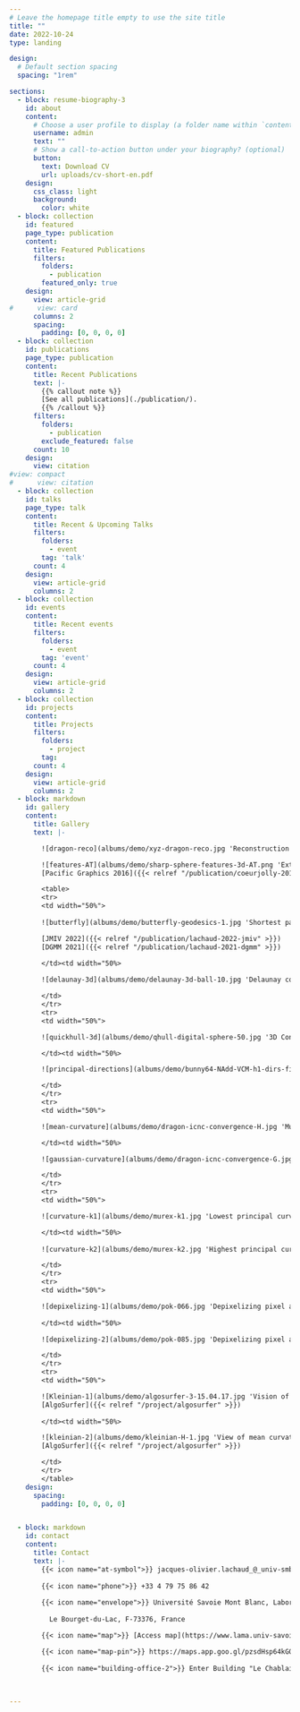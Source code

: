 ```yaml
---
# Leave the homepage title empty to use the site title
title: ""
date: 2022-10-24
type: landing

design:
  # Default section spacing
  spacing: "1rem"

sections:
  - block: resume-biography-3
    id: about
    content:
      # Choose a user profile to display (a folder name within `content/authors/`)
      username: admin
      text: ""
      # Show a call-to-action button under your biography? (optional)
      button:
        text: Download CV
        url: uploads/cv-short-en.pdf
    design:
      css_class: light
      background:
        color: white
  - block: collection
    id: featured
    page_type: publication
    content:
      title: Featured Publications
      filters:
        folders:
          - publication
        featured_only: true
    design:
      view: article-grid
#      view: card
      columns: 2
      spacing:
        padding: [0, 0, 0, 0]
  - block: collection
    id: publications
    page_type: publication    
    content:
      title: Recent Publications
      text: |-
        {{% callout note %}}
        [See all publications](./publication/).
        {{% /callout %}}
      filters:
        folders:
          - publication
        exclude_featured: false
      count: 10
    design:
      view: citation
#view: compact
#      view: citation      
  - block: collection
    id: talks
    page_type: talk
    content:
      title: Recent & Upcoming Talks
      filters:
        folders:
          - event
        tag: 'talk'
      count: 4
    design:
      view: article-grid
      columns: 2
  - block: collection
    id: events
    content:
      title: Recent events
      filters:
        folders:
          - event
        tag: 'event'
      count: 4
    design:
      view: article-grid
      columns: 2
  - block: collection
    id: projects
    content:
      title: Projects
      filters:
        folders:
          - project
        tag:
      count: 4
    design:
      view: article-grid
      columns: 2
  - block: markdown
    id: gallery
    content:
      title: Gallery
      text: |-

        ![dragon-reco](albums/demo/xyz-dragon-reco.jpg 'Reconstruction from a digital surface of a polygonal mesh using a variational model written in discrete calculus. The model optimizes the estimated area of each quad facet so that this area target an area estimated from an estimated normal vector. We obtain a quad surface with non degenerated quads.')

        ![features-AT](albums/demo/sharp-sphere-features-3d-AT.png 'Extraction of sharp features along digital surfaces, undamaged or noisy, using a discrete calculus formulation of the Ambrosio-Tortorelli functional.')
        [Pacific Graphics 2016]({{< relref "/publication/coeurjolly-2016-pg" >}})

        <table>
        <tr>
        <td width="50%">
        
        ![butterfly](albums/demo/butterfly-geodesics-1.jpg 'Shortest paths along a digital surface using tangency property given by full convexity. Note that induced distances are Euclidean in every planar (even slanted) parts of the digital surface.')

        [JMIV 2022]({{< relref "/publication/lachaud-2022-jmiv" >}})
        [DGMM 2021]({{< relref "/publication/lachaud-2021-dgmm" >}})

        </td><td width="50%>
        
        ![delaunay-3d](albums/demo/delaunay-3d-ball-10.jpg 'Delaunay complex of a set of lattice points randomly generated within a ball of radius 10. Note that co-sphericities of more than 4 points are quite frequent in lattice spaces, and Delaunay cells may thus not be tetrahedra. Module Quickhull of DGtal allows you to compute the Delaunay complex of lattice/rational points in arbitrary dimension.')

        </td>
        </tr>
        <tr>
        <td width="50%">

        ![quickhull-3d](albums/demo/qhull-digital-sphere-50.jpg '3D Convex hull a digital ball of radius 50. Note that co-sphericities of more than 4 points are quite frequent in lattice spaces, and the convex hull has many non triangular faces. Module Quickhull of DGtal allows you to compute the convex hull of lattice/rational points in arbitrary dimension.')

        </td><td width="50%>

        ![principal-directions](albums/demo/bunny64-NAdd-VCM-h1-dirs-fine-1.png 'Estimated principal directions of curvature on a digitized Stanford bunny shape (resolution 64x64x64) using corrected curvature measures; principal curvatures are depicted using colors (blue is very low negative, cyan is low negative, black is zero, yellow is high positive, red is very high positive).') 

        </td>
        </tr>
        <tr>
        <td width="50%">

        ![mean-curvature](albums/demo/dragon-icnc-convergence-H.jpg 'Multigrid convergence of mean curvature estimator based on Corrected Normal Current. The finer the sampling, the more stable are the curvature estimations.')

        </td><td width="50%>

        ![gaussian-curvature](albums/demo/dragon-icnc-convergence-G.jpg 'Multigrid convergence of Gaussian curvature estimator based on Corrected Normal Current. The finer the sampling, the more stable are the curvature estimations.')

        </td>
        </tr>
        <tr>
        <td width="50%">

        ![curvature-k1](albums/demo/murex-k1.jpg 'Lowest principal curvatures on a "Murex" point cloud, estimated using randomized corrected curvature measures.')

        </td><td width="50%>
        
        ![curvature-k2](albums/demo/murex-k2.jpg 'Highest principal curvatures on a "Murex" point cloud, estimated using randomized corrected curvature measures.')

        </td>
        </tr>
        <tr>
        <td width="50%">

        ![depixelizing-1](albums/demo/pok-066.jpg 'Depixelizing pixel art: 16 x zoomed bitmap image using Geometric Total Variation.')
        
        </td><td width="50%>

        ![depixelizing-2](albums/demo/pok-085.jpg 'Depixelizing pixel art: 16 x zoomed bitmap image using Geometric Total Variation.')

        </td>
        </tr>
        <tr>
        <td width="50%">

        ![Kleinian-1](albums/demo/algosurfer-3-15.04.17.jpg 'Vision of Kleinian surface')
        [AlgoSurfer]({{< relref "/project/algosurfer" >}})
        
        </td><td width="50%>

        ![kleinian-2](albums/demo/kleinian-H-1.jpg 'View of mean curvatures onto Kleinian surface')
        [AlgoSurfer]({{< relref "/project/algosurfer" >}})

        </td>
        </tr>
        </table>
    design:
      spacing:
        padding: [0, 0, 0, 0]


  - block: markdown
    id: contact
    content:
      title: Contact
      text: |-
        {{< icon name="at-symbol">}} jacques-olivier.lachaud_@_univ-smb.fr
        
        {{< icon name="phone">}} +33 4 79 75 86 42
        
        {{< icon name="envelope">}} Université Savoie Mont Blanc, Laboratoire de Mathématiques, campus scientifique.
        
          Le Bourget-du-Lac, F-73376, France

        {{< icon name="map">}} [Access map](https://www.lama.univ-savoie.fr/#acces)

        {{< icon name="map-pin">}} https://maps.app.goo.gl/pzsdHsp64kGQzwyy8
        
        {{< icon name="building-office-2">}} Enter Building "Le Chablais" (number 21), and take the stairs to Office 104 on Floor 1
      
    
   
---
```

